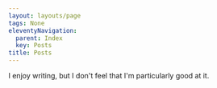 ```yaml
---
layout: layouts/page
tags: None
eleventyNavigation:
  parent: Index
  key: Posts
title: Posts
---
```

I enjoy writing, but I don't feel that I'm particularly good at it.
